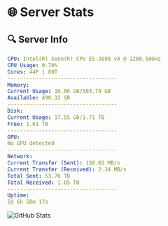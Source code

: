 # 🌐 Server Stats
## 🔍 Server Info
```yaml
CPU: Intel(R) Xeon(R) CPU E5-2699 v4 @ 1280.58GHz
CPU Usage: 0.70%
Cores: 44P | 88T
-----------------------------------
Memory:
Current Usage: 10.06 GB/503.74 GB
Available: 490.32 GB
-----------------------------------
Disk:
Current Usage: 17.55 GB/1.71 TB
Free: 1.61 TB
-----------------------------------
GPU:
No GPU detected
-----------------------------------
Network:
Current Transfer (Sent): 158.01 MB/s
Current Transfer (Received): 2.34 MB/s
Total Sent: 53.76 TB
Total Received: 1.05 TB
-----------------------------------
Uptime:
5d 6h 58m 17s
```
![GitHub Stats](https://img.shields.io/badge/Updated-2025-02-13_05:41:35-blue)